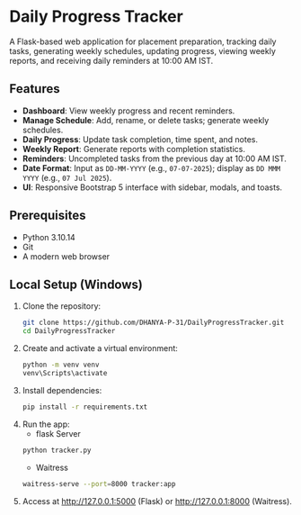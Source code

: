 # Daily Progress Tracker

A Flask-based web application for placement preparation, tracking daily tasks, generating weekly schedules, updating progress, viewing weekly reports, and receiving daily reminders at 10:00 AM IST.

## Features
- **Dashboard**: View weekly progress and recent reminders.
- **Manage Schedule**: Add, rename, or delete tasks; generate weekly schedules.
- **Daily Progress**: Update task completion, time spent, and notes.
- **Weekly Report**: Generate reports with completion statistics.
- **Reminders**: Uncompleted tasks from the previous day at 10:00 AM IST.
- **Date Format**: Input as `DD-MM-YYYY` (e.g., `07-07-2025`); display as `DD MMM YYYY` (e.g., `07 Jul 2025`).
- **UI**: Responsive Bootstrap 5 interface with sidebar, modals, and toasts.

## Prerequisites
- Python 3.10.14
- Git
- A modern web browser

## Local Setup (Windows)
1. Clone the repository:
   ```bash
   git clone https://github.com/DHANYA-P-31/DailyProgressTracker.git
   cd DailyProgressTracker
   ```
2. Create and activate a virtual environment:
   ```bash
   python -m venv venv
   venv\Scripts\activate
   ```
4. Install dependencies:
   ```bash
   pip install -r requirements.txt
   ```
5. Run the app:
   - flask Server
   ```bash
   python tracker.py
   ```
   - Waitress
   ```bash
   waitress-serve --port=8000 tracker:app
   ```
6. Access at http://127.0.0.1:5000 (Flask) or http://127.0.0.1:8000 (Waitress).